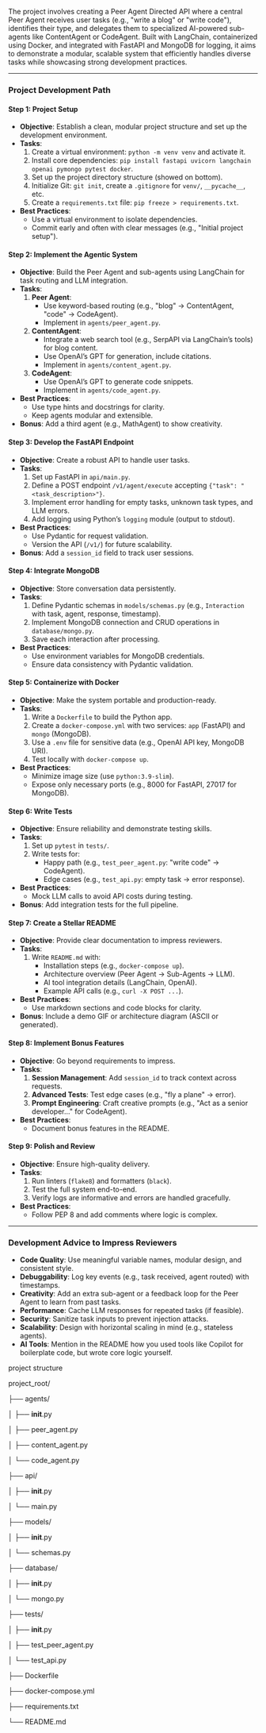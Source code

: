 The project involves creating a Peer Agent Directed API where a central Peer Agent receives user tasks (e.g., "write a blog" or "write code"), identifies their type, and delegates them to specialized AI-powered sub-agents like ContentAgent or CodeAgent. Built with LangChain, containerized using Docker, and integrated with FastAPI and MongoDB for logging, it aims to demonstrate a modular, scalable system that efficiently handles diverse tasks while showcasing strong development practices.

---

### Project Development Path

#### Step 1: Project Setup
- **Objective**: Establish a clean, modular project structure and set up the development environment.
- **Tasks**:
  1. Create a virtual environment: `python -m venv venv` and activate it.
  2. Install core dependencies: `pip install fastapi uvicorn langchain openai pymongo pytest docker`.
  3. Set up the project directory structure (showed on bottom).
  4. Initialize Git: `git init`, create a `.gitignore` for `venv/`, `__pycache__`, etc.
  5. Create a `requirements.txt` file: `pip freeze > requirements.txt`.
- **Best Practices**:
  - Use a virtual environment to isolate dependencies.
  - Commit early and often with clear messages (e.g., "Initial project setup").

#### Step 2: Implement the Agentic System
- **Objective**: Build the Peer Agent and sub-agents using LangChain for task routing and LLM integration.
- **Tasks**:
  1. **Peer Agent**:
     - Use keyword-based routing (e.g., "blog" → ContentAgent, "code" → CodeAgent).
     - Implement in `agents/peer_agent.py`.
  2. **ContentAgent**:
     - Integrate a web search tool (e.g., SerpAPI via LangChain’s tools) for blog content.
     - Use OpenAI’s GPT for generation, include citations.
     - Implement in `agents/content_agent.py`.
  3. **CodeAgent**:
     - Use OpenAI’s GPT to generate code snippets.
     - Implement in `agents/code_agent.py`.
- **Best Practices**:
  - Use type hints and docstrings for clarity.
  - Keep agents modular and extensible.
- **Bonus**: Add a third agent (e.g., MathAgent) to show creativity.

#### Step 3: Develop the FastAPI Endpoint
- **Objective**: Create a robust API to handle user tasks.
- **Tasks**:
  1. Set up FastAPI in `api/main.py`.
  2. Define a POST endpoint `/v1/agent/execute` accepting `{"task": "<task_description>"}`.
  3. Implement error handling for empty tasks, unknown task types, and LLM errors.
  4. Add logging using Python’s `logging` module (output to stdout).
- **Best Practices**:
  - Use Pydantic for request validation.
  - Version the API (`/v1/`) for future scalability.
- **Bonus**: Add a `session_id` field to track user sessions.

#### Step 4: Integrate MongoDB
- **Objective**: Store conversation data persistently.
- **Tasks**:
  1. Define Pydantic schemas in `models/schemas.py` (e.g., `Interaction` with task, agent, response, timestamp).
  2. Implement MongoDB connection and CRUD operations in `database/mongo.py`.
  3. Save each interaction after processing.
- **Best Practices**:
  - Use environment variables for MongoDB credentials.
  - Ensure data consistency with Pydantic validation.

#### Step 5: Containerize with Docker
- **Objective**: Make the system portable and production-ready.
- **Tasks**:
  1. Write a `Dockerfile` to build the Python app.
  2. Create a `docker-compose.yml` with two services: `app` (FastAPI) and `mongo` (MongoDB).
  3. Use a `.env` file for sensitive data (e.g., OpenAI API key, MongoDB URI).
  4. Test locally with `docker-compose up`.
- **Best Practices**:
  - Minimize image size (use `python:3.9-slim`).
  - Expose only necessary ports (e.g., 8000 for FastAPI, 27017 for MongoDB).

#### Step 6: Write Tests
- **Objective**: Ensure reliability and demonstrate testing skills.
- **Tasks**:
  1. Set up `pytest` in `tests/`.
  2. Write tests for:
     - Happy path (e.g., `test_peer_agent.py`: "write code" → CodeAgent).
     - Edge cases (e.g., `test_api.py`: empty task → error response).
- **Best Practices**:
  - Mock LLM calls to avoid API costs during testing.
- **Bonus**: Add integration tests for the full pipeline.

#### Step 7: Create a Stellar README
- **Objective**: Provide clear documentation to impress reviewers.
- **Tasks**:
  1. Write `README.md` with:
     - Installation steps (e.g., `docker-compose up`).
     - Architecture overview (Peer Agent → Sub-Agents → LLM).
     - AI tool integration details (LangChain, OpenAI).
     - Example API calls (e.g., `curl -X POST ...`).
- **Best Practices**:
  - Use markdown sections and code blocks for clarity.
- **Bonus**: Include a demo GIF or architecture diagram (ASCII or generated).

#### Step 8: Implement Bonus Features
- **Objective**: Go beyond requirements to impress.
- **Tasks**:
  1. **Session Management**: Add `session_id` to track context across requests.
  2. **Advanced Tests**: Test edge cases (e.g., "fly a plane" → error).
  3. **Prompt Engineering**: Craft creative prompts (e.g., "Act as a senior developer..." for CodeAgent).
- **Best Practices**:
  - Document bonus features in the README.

#### Step 9: Polish and Review
- **Objective**: Ensure high-quality delivery.
- **Tasks**:
  1. Run linters (`flake8`) and formatters (`black`).
  2. Test the full system end-to-end.
  3. Verify logs are informative and errors are handled gracefully.
- **Best Practices**:
  - Follow PEP 8 and add comments where logic is complex.

---

### Development Advice to Impress Reviewers
- **Code Quality**: Use meaningful variable names, modular design, and consistent style.
- **Debuggability**: Log key events (e.g., task received, agent routed) with timestamps.
- **Creativity**: Add an extra sub-agent or a feedback loop for the Peer Agent to learn from past tasks.
- **Performance**: Cache LLM responses for repeated tasks (if feasible).
- **Security**: Sanitize task inputs to prevent injection attacks.
- **Scalability**: Design with horizontal scaling in mind (e.g., stateless agents).
- **AI Tools**: Mention in the README how you used tools like Copilot for boilerplate code, but wrote core logic yourself.
 





 project structure

 
project_root/

├── agents/

│   ├── __init__.py

│   ├── peer_agent.py

│   ├── content_agent.py

│   └── code_agent.py

├── api/

│   ├── __init__.py

│   └── main.py

├── models/

│   ├── __init__.py

│   └── schemas.py

├── database/

│   ├── __init__.py

│   └── mongo.py

├── tests/

│   ├── __init__.py

│   ├── test_peer_agent.py

│   └── test_api.py

├── Dockerfile

├── docker-compose.yml

├── requirements.txt

└── README.md
